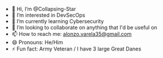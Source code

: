 - 👋 Hi, I’m @Collapsing-Star
- 👀 I’m interested in DevSecOps
- 🌱 I’m currently learning Cybersecurity
- 💞️ I’m looking to collaborate on anything that I'd be useful on
- 📫 How to reach me: alonzo.varela35@gmail.com
- 😄 Pronouns: He/Him
- ⚡ Fun fact: Army Veteran / I have 3 large Great Danes
  

